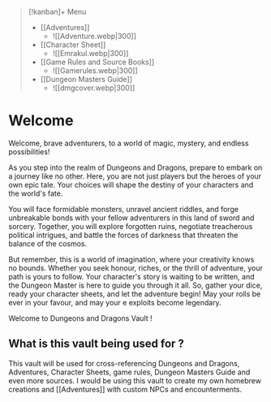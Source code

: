 > [!kanban]+ Menu
> - [[Adventures]]
> 	- ![[Adventure.webp|300]]
> - [[Character Sheet]]
> 	- ![[Emrakul.webp|300]]
> - [[Game Rules and Source Books]]
> 	- ![[Gamerules.webp|300]]
> - [[Dungeon Masters Guide]]
> 	- ![[dmgcover.webp|300]]

# Welcome

Welcome, brave adventurers, to a world of magic, mystery, and endless possibilities!

As you step into the realm of Dungeons and Dragons, prepare to embark on a journey like no other. Here, you are not just players but the heroes of your own epic tale. Your choices will shape the destiny of your characters and the world's fate.

You will face formidable monsters, unravel ancient riddles, and forge unbreakable bonds with your fellow adventurers in this land of sword and sorcery. Together, you will explore forgotten ruins, negotiate treacherous political intrigues, and battle the forces of darkness that threaten the balance of the cosmos.

But remember, this is a world of imagination, where your creativity knows no bounds. Whether you seek honour, riches, or the thrill of adventure, your path is yours to follow. Your character's story is waiting to be written, and the Dungeon Master is here to guide you through it all. So, gather your dice, ready your character sheets, and let the adventure begin! May your rolls be ever in your favour, and may your e exploits become legendary.

Welcome to Dungeons and Dragons Vault !

## What is this vault being used for ?

This vault will be used for cross-referencing Dungeons and Dragons, Adventures, Character Sheets, game rules, Dungeon Masters Guide and even more sources. I would be using this vault to create my own homebrew creations and [[Adventures]] with custom NPCs and encounterments.

